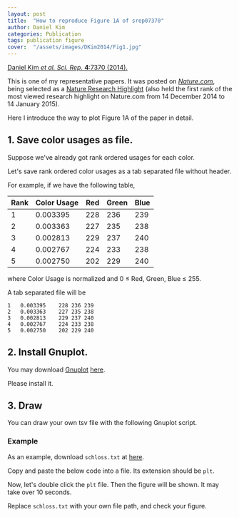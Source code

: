 ```yaml
---
layout: post
title:  "How to reproduce Figure 1A of srep07370"
author: Daniel Kim
categories: Publication
tags: publication figure
cover:  "/assets/images/DKim2014/Fig1.jpg"
---
```


[Daniel Kim *et al.* *Sci. Rep.* **4**:7370 (2014).](https://www.nature.com/articles/srep07370)

This is one of my representative papers. It was posted on [*Nature.com*](https://www.nature.com/), being selected as a [Nature Research Highlight](http://www.natureasia.com/en/research/highlight/9640) (also held the first rank of the most viewed research highlight on Nature.com from 14 December 2014 to 14 January 2015). 

Here I introduce the way to plot Figure 1A of the paper in detail.

## 1. Save color usages as file.
Suppose we've already got rank ordered usages for each color.

Let's save rank ordered color usages as a tab separated file without header. 

For example, if we have the following table,

| Rank | Color Usage | Red | Green | Blue |
|---|--|--|--|--|
| 1 | 0.003395 | 228 | 236 | 239 |
| 2 | 0.003363 | 227 | 235 | 238 |
| 3 | 0.002813 | 229 | 237 | 240 |
| 4 | 0.002767 | 224 | 233 | 238 |
| 5 | 0.002750 | 202 | 229 | 240 |

where Color Usage is normalized and 0 ≤ Red, Green, Blue ≤ 255.

A tab separated file will be

```
1	0.003395	228	236	239
2	0.003363	227	235	238
3	0.002813	229	237	240
4	0.002767	224	233	238
5	0.002750	202	229	240
```

## 2. Install Gnuplot.
You may download [Gnuplot](http://www.gnuplot.info/) [here](https://sourceforge.net/projects/gnuplot/).

Please install it.


## 3. Draw
You can draw your own tsv file with the following Gnuplot script.

### Example
As an example, download `schloss.txt` at [here](https://github.com/danielykim-dev/reproduce-my-figures/blob/master/DKim2014-srep07370/schloss.txt).

Copy and paste the below code into a file. Its extension should be `plt`.

<script src="https://gist.github.com/danielykim/ede297311b4da18ed494475b63a89e9c.js"></script>

Now, let's double click the `plt` file. Then the figure will be shown. It may take over 10 seconds.

Replace `schloss.txt` with your own file path, and check your figure.
